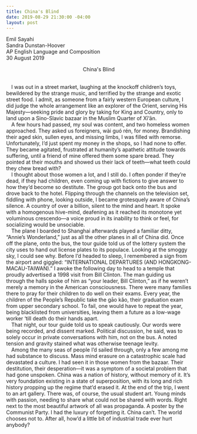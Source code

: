 ```yaml
---
title: China's Blind
date: 2019-08-29 21:30:00 -04:00
layout: post
---
```


Emil Sayahi<br>
Sandra Dunstan-Hoover<br>
AP English Language and Composition<br>
30 August 2019<br>

<p align="center">China's Blind</p>
<p>
	<br>&emsp;I was out in a street market, laughing at the knockoff children’s toys, bewildered by the strange music, and terrified by the strange and exotic street food. I admit, as someone from a fairly western European culture, I did judge the whole arrangement like an explorer of the Orient, serving His Majesty—seeking pride and glory by taking for King and Country, only to land upon a Sino-Slavic bazaar in the Muslim Quarter of Xī‘ān.
<br>&emsp;A few hours had passed, my soul was content, and two homeless women approached. They asked us foreigners, wài guó rén, for money. Brandishing their aged skin, sullen eyes, and missing limbs, I was filled with remorse. Unfortunately, I’d just spent my money in the shops, so I had none to offer. They became agitated, frustrated at humanity’s apathetic attitude towards suffering, until a friend of mine offered them some spare bread. They pointed at their mouths and showed us their lack of teeth—what teeth could they chew bread with?
<br>&emsp;I thought about those women a lot, and I still do. I often ponder if they’re dead, if they had children, even coming up with fictions to give answer to how they’d become so destitute. The group got back onto the bus and drove back to the hotel. Flipping through the channels on the television set, fiddling with phone, looking outside, I became grotesquely aware of China’s silence. A country of over a billion, silent to the mind and heart. It spoke with a homogenous hive-mind, deafening as it reached its monotone yet voluminous crescendo—a voice proud in its inability to think or feel, for socializing would be unsociable.
<br>&emsp;The plane I boarded to Shanghai afterwards played a familiar ditty, “Annie’s Wonderland,” just as all the other planes in all of China did. Once off the plane, onto the bus, the tour guide told us of the lottery system the city uses to hand out license plates to its populace. Looking at the smoggy sky, I could see why. Before I’d headed to sleep, I remembered a sign from the airport and giggled: “INTERNATIONAL DEPARTURES (AND HONGKONG-MACAU-TAIWAN).” I awoke the following day to head to a temple that proudly advertised a 1998 visit from Bill Clinton. The man guiding us through the halls spoke of him as “your leader, Bill Clinton,” as if he weren’t merely a memory in the American consciousness. There were many families there to pray for their children to do well on their exams. Every year, the children of the People’s Republic take the gāo kǎo, their graduation exam from upper secondary school. To fail, one would have to repeat the year, being blacklisted from universities, leaving them a future as a low-wage worker ‘till death do their hands apart. 
<br>&emsp;That night, our tour guide told us to speak cautiously. Our words were being recorded, and dissent marked. Political discussion, he said, was to solely occur in private conversations with him, not on the bus. A noted tension and gravity stained what was otherwise teenage levity. 
<br>&emsp;Among the many seas of people I’d sailed through, only a few among me had substance to discuss. Mass mind erasure on a catastrophic scale had devastated a culture. I had seen it in those women from the bazaar. Their destitution, their desperation—it was a symptom of a societal problem that had gone unspoken. China was a nation of history, without memory of it. It’s very foundation existing in a state of superposition, with its long and rich history propping up the regime that’d erased it. At the end of the trip, I went to an art gallery. There was, of course, the usual student art. Young minds with passion, needing to share what could not be shared with words. Right next to the most beautiful artwork of all was propaganda. A poster by the Communist Party. I had the luxury of forgetting it. China can’t. The world chooses not to. After all, how’d a little bit of industrial trade ever hurt anybody?
<p>